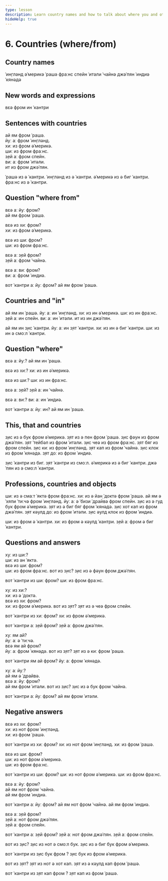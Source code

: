 ```yaml
---
type: lesson
description: Learn country names and how to talk about where you and others are from using 'where', 'from', and 'in' with proper sentence structure
hideHelp: true
---
```


# 6. Countries (where/from)

## Country names

ˈин̣глəнд
əˈмерикə
ˈрашə
фраːнс
спейн
ˈитəли
ˈчайнə
джəˈпян
ˈиндиə
ˈкянəдə

## New words and expressions

вɛə
фром
ин
ˈкантри

## Sentences with countries

ай ям фром ˈрашə.  
йуː аː фром ˈин̣глəнд.  
хиː из фром əˈмерикə.  
шиː из фром фраːнс.  
з̣ей аː фром спейн.  
виː аː фром ˈитəли.  
ит из фром джəˈпян.

ˈрашə из ə ˈкантри.
ˈин̣глəнд из ə ˈкантри.
əˈмерикə из ə биг ˈкантри.
фраːнс из ə ˈкантри.

## Question "where from"

вɛə аː йуː фром?  
ай ям фром ˈрашə.

вɛə из хиː фром?  
хиː из фром əˈмерикə.

вɛə из шиː фром?  
шиː из фром фраːнс.

вɛə аː з̣ей фром?  
з̣ей аː фром ˈчайнə.

вɛə аː виː фром?  
виː аː фром ˈиндиə.

вот ˈкантри аː йуː фром?
ай ям фром ˈрашə.

## Countries and "in"

ай ям ин ˈрашə.
йуː аː ин ˈин̣глəнд.
хиː из ин əˈмерикə.
шиː из ин фраːнс.
з̣ей аː ин спейн.
виː аː ин ˈитəли.
ит из ин джəˈпян.

ай ям ин з̣ис ˈкантри.
йуː аː ин з̣ят ˈкантри.
хиː из ин ə биг ˈкантри.
шиː из ин ə смоːл ˈкантри.

## Question "where"

вɛə аː йуː?
ай ям ин ˈрашə.

вɛə из хиː?
хиː из ин əˈмерикə.

вɛə из шиː?
шиː из ин фраːнс.

вɛə аː з̣ей?
з̣ей аː ин ˈчайнə.

вɛə аː виː?
виː аː ин ˈиндиə.

вот ˈкантри аː йуː ин?
ай ям ин ˈрашə.

## This, that and countries

з̣ис из ə бук фром əˈмерикə.
з̣ят из ə пен фром ˈрашə.
з̣ис фəун из фром джəˈпян.
з̣ят ˈтейбəл из фром ˈитəли.
з̣ис чеə из фром фраːнс.
з̣ят бяг из фром спейн.
з̣ис киː из фром ˈин̣глəнд.
з̣ят кап из фром ˈчайнə.
з̣ис клок из фром ˈкянəдə.
з̣ят доː из фром ˈиндиə.

з̣ис ˈкантри из биг.
з̣ят ˈкантри из смоːл.
əˈмерикə из ə биг ˈкантри.
джəˈпян из ə смоːл ˈкантри.

## Professions, countries and objects

шиː из ə смаːт ˈяктə фром фраːнс.
хиː из ə йан̣ ˈдоктə фром ˈрашə.
ай ям ə ˈхяпи ˈтиːчə фром ˈин̣глəнд.
йуː аː ə ˈбизи ˈдрайвə фром спейн.
з̣ис из ə гуд бук фром əˈмерикə.
з̣ят из ə биг бяг фром ˈкянəдə.
з̣ис хот кап из фром джəˈпян.
з̣ят кəулд доː из фром ˈитəли.
з̣ис əулд клок из фром ˈиндиə.

шиː из фром ə ˈкантри.
хиː из фром ə кəулд ˈкантри.
з̣ей аː фром ə биг ˈкантри.

## Questions and answers

хуː из шиː?  
шиː из əн ˈяктə.  
вɛə из шиː фром?  
шиː из фром фраːнс.
вот из з̣ис?
з̣ис из ə фəун фром джəˈпян.

вот ˈкантри из шиː фром?
шиː из фром фраːнс.

хуː из хиː?  
хиː из ə ˈдоктə.  
вɛə из хиː фром?  
хиː из фром əˈмерикə.
вот из з̣ят?
з̣ят из ə чеə фром спейн.

вот ˈкантри из хиː фром?
хиː из фром əˈмерикə.

вот ˈкантри аː з̣ей фром?
з̣ей аː фром джəˈпян.

хуː ям ай?  
йуː аː ə ˈтиːчə.  
вɛə ям ай фром?  
йуː аː фром ˈкянəдə.
вот из з̣ят?
з̣ят из ə киː фром ˈрашə.

вот ˈкантри ям ай фром?
йуː аː фром ˈкянəдə.

хуː аː йуː?  
ай ям ə ˈдрайвə.  
вɛə аː йуː фром?  
ай ям фром ˈитəли.
вот из з̣ис?
з̣ис из ə бук фром ˈчайнə.

вот ˈкантри аː йуː фром?
ай ям фром ˈитəли.

## Negative answers

вɛə из хиː фром?  
хиː из нот фром ˈин̣глəнд.  
хиː из фром ˈрашə.

вот ˈкантри из хиː фром?
хиː из нот фром ˈин̣глəнд.
хиː из фром ˈрашə.

вɛə из шиː фром?  
шиː из нот фром əˈмерикə.  
шиː из фром фраːнс.

вот ˈкантри из шиː фром?
шиː из нот фром əˈмерикə.
шиː из фром фраːнс.

вɛə аː йуː фром?  
ай ям нот фром ˈчайнə.  
ай ям фром ˈиндиə.

вот ˈкантри аː йуː фром?
ай ям нот фром ˈчайнə.
ай ям фром ˈиндиə.

вɛə аː з̣ей фром?  
з̣ей аː нот фром джəˈпян.  
з̣ей аː фром спейн.

вот ˈкантри аː з̣ей фром?
з̣ей аː нот фром джəˈпян.
з̣ей аː фром спейн.

вот из з̣ис?
з̣ис из нот ə смоːл бук.
з̣ис из ə биг бук фром əˈмерикə.

вот ˈкантри из з̣ис бук фром ?
з̣ис бук из фром əˈмерикə.

вот из з̣ят?
з̣ят из нот ə хот кап.
з̣ят из ə кəулд кап фром ˈрашə.

вот ˈкантри из з̣ят кап фром ?
з̣ят кап из фром ˈрашə.
